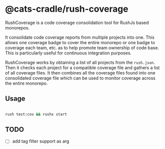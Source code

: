 # @cats-cradle/rush-coverage

RushCoverage is a code coverage consolidation tool for RushJs based monorepos.

It consolidate code coverage reports from multiple projects into one. This
allows one coverage badge to cover the entire monorepo or one badge to coverage
each team, etc. as to help promote team ownership of code base. This is
particularly useful for continuous integration purposes.

RushCoverage works by obtaining a list of all projects from the `rush.json`.
Then it checks each project for a compatible coverage file and gathers a list of
all coverage files. It then combines all the coverage files found into one
consolidated coverage file which can be used to monitor coverage across the
entire monorepo.

## Usage

```bash

rush test:cov && rushx start
```

## TODO

- [ ] add tag filter support as arg
